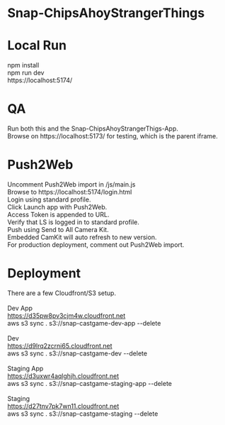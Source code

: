 # Snap-ChipsAhoyStrangerThings
 
# Local Run
npm install<br/>
npm run dev<br/>
https://localhost:5174/<br/>

# QA
Run both this and the Snap-ChipsAhoyStrangerThigs-App.<br/>
Browse on https://localhost:5173/ for testing, which is the parent iframe.<br/>

# Push2Web
Uncomment Push2Web import in /js/main.js<br/>
Browse to https://localhost:5174/login.html<br/>
Login using standard profile.<br/>
Click Launch app with Push2Web.<br/>
Access Token is appended to URL.<br/>
Verify that LS is logged in to standard profile.<br/>
Push using Send to All Camera Kit.<br/>
Embedded CamKit will auto refresh to new version.<br/>
For production deployment, comment out Push2Web import.<br/>

# Deployment
There are a few Cloudfront/S3 setup.<br/>
<br/>
Dev App<br/>
https://d35pw8pv3cjm4w.cloudfront.net<br/>
aws s3 sync . s3://snap-castgame-dev-app --delete<br/>
<br/>
Dev<br/>
https://d9lrq2zcrni65.cloudfront.net<br/>
aws s3 sync . s3://snap-castgame-dev --delete<br/>
<br/>
Staging App<br/>
https://d3uxwr4aqlghjh.cloudfront.net<br/>
aws s3 sync . s3://snap-castgame-staging-app --delete<br/>
<br/>
Staging<br/>
https://d27tnv7pk7wn11.cloudfront.net<br/>
aws s3 sync . s3://snap-castgame-staging --delete<br/>